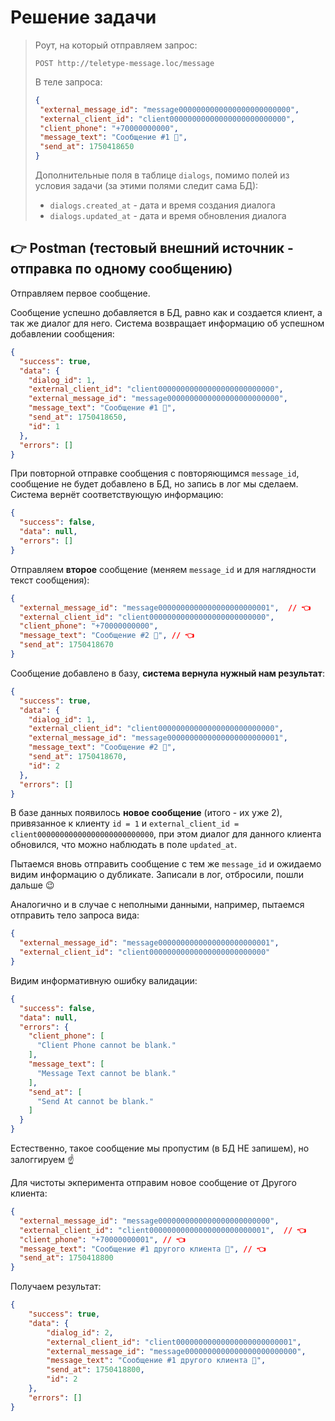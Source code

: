 # Решение задачи

> Роут, на который отправляем запрос:
> ```
> POST http://teletype-message.loc/message
> ```
> 
> В теле запроса:
>```json
>{
>  "external_message_id": "message0000000000000000000000000",
>  "external_client_id": "client00000000000000000000000000",
>  "client_phone": "+70000000000",
>  "message_text": "Сообщение #1 👋",
>  "send_at": 1750418650
>}
>```
>
>Дополнительные поля в таблице `dialogs`, помимо полей из условия задачи (за этими полями следит сама БД):
>- `dialogs.created_at` - дата и время создания диалога
>- `dialogs.updated_at` - дата и время обновления диалога


## 👉 **Postman** (тестовый внешний источник - отправка по одному сообщению)

Отправляем первое сообщение.

Сообщение успешно добавляется в БД, равно как и создается клиент, а так же диалог для него. Система возвращает информацию об успешном добавлении сообщения:
```json
{
  "success": true,
  "data": {
    "dialog_id": 1,
    "external_client_id": "client00000000000000000000000000",
    "external_message_id": "message0000000000000000000000000",
    "message_text": "Сообщение #1 👋",
    "send_at": 1750418650,
    "id": 1
  },
  "errors": []
}
```

При повторной отправке сообщения с повторяющимся `message_id`, сообщение не будет добавлено в БД, но запись в лог мы сделаем. Система вернёт соответствующую информацию:
```json
{
  "success": false,
  "data": null,
  "errors": []
}
```
Отправляем **второе** сообщение (меняем `message_id` и для наглядности текст сообщения):
```json
{
  "external_message_id": "message0000000000000000000000001",  // 👈
  "external_client_id": "client00000000000000000000000000",
  "client_phone": "+70000000000",
  "message_text": "Сообщение #2 👋", // 👈
  "send_at": 1750418670
}
```
Сообщение добавлено в базу, **система вернула нужный нам результат**:
```json
{
  "success": true,
  "data": {
    "dialog_id": 1,
    "external_client_id": "client00000000000000000000000000",
    "external_message_id": "message0000000000000000000000001",
    "message_text": "Сообщение #2 👋",
    "send_at": 1750418670,
    "id": 2
  },
  "errors": []
}
```
В базе данных появилось **новое сообщение** (итого - их уже 2), привязанное к клиенту `id = 1` и `external_client_id = client00000000000000000000000000`, при этом диалог для данного клиента обновился, что можно наблюдать в поле `updated_at`.

Пытаемся вновь отправить сообщение с тем же `message_id` и ожидаемо видим информацию о дубликате. Записали в лог, отбросили, пошли дальше 😉 

Аналогично и в случае с неполными данными, например, пытаемся отправить тело запроса вида: 
```json
{
  "external_message_id": "message0000000000000000000000001",
  "external_client_id": "client00000000000000000000000000"
}
```
Видим информативную ошибку валидации: 
```json
{
  "success": false,
  "data": null,
  "errors": {
    "client_phone": [
      "Client Phone cannot be blank."
    ],
    "message_text": [
      "Message Text cannot be blank."
    ],
    "send_at": [
      "Send At cannot be blank."
    ]
  }
}
```
Естественно, такое сообщение мы пропустим (в БД НЕ запишем), но залоггируем ☝️

Для чистоты экперимента отправим новое сообщение от Другого клиента:
```json
{
  "external_message_id": "message0000000000000000000000000",
  "external_client_id": "client00000000000000000000000001",  // 👈
  "client_phone": "+70000000001", // 👈
  "message_text": "Сообщение #1 другого клиента 👋", // 👈
  "send_at": 1750418800
}
```

Получаем результат:
```json
{
    "success": true,
    "data": {
        "dialog_id": 2,
        "external_client_id": "client00000000000000000000000001",
        "external_message_id": "message0000000000000000000000000",
        "message_text": "Сообщение #1 другого клиента 👋",
        "send_at": 1750418800,
        "id": 2
    },
    "errors": []
}
```
